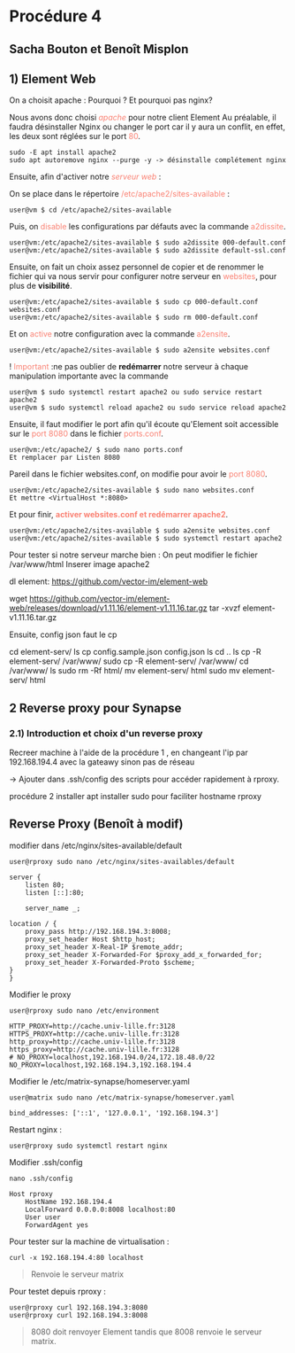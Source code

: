 # Procédure 4
## Sacha Bouton et Benoît Misplon

## 1) Element Web

On a choisit apache : Pourquoi ? Et pourquoi pas nginx?

Nous avons donc choisi <span style='color:salmon'>*apache*</span> pour notre client Element
Au préalable, il faudra désinstaller Nginx ou changer le port car il y aura un conflit, en effet, les deux sont réglées sur le port <span style='color:salmon'>80</span>.
```
sudo -E apt install apache2
sudo apt autoremove nginx --purge -y -> désinstalle complétement nginx
``` 

Ensuite, afin d'activer notre <span style='color:salmon'>*serveur web*</span> : 

On se place dans le répertoire <span style='color:salmon'>/etc/apache2/sites-available</span> : 
```
user@vm $ cd /etc/apache2/sites-available
```
Puis, on <span style='color:salmon'>disable</span> les configurations par défauts avec la commande <span style='color:salmon'>a2dissite</span>.
```
user@vm:/etc/apache2/sites-available $ sudo a2dissite 000-default.conf
user@vm:/etc/apache2/sites-available $ sudo a2dissite default-ssl.conf
```
Ensuite, on fait un choix assez personnel de copier et de renommer le fichier qui va nous servir pour configurer notre serveur en <span style='color:salmon'>websites</span>, pour plus de **visibilité**.
```
user@vm:/etc/apache2/sites-available $ sudo cp 000-default.conf websites.conf
user@vm:/etc/apache2/sites-available $ sudo rm 000-default.conf
``` 

Et on <span style='color:salmon'>active</span> notre configuration avec la commande <span style='color:salmon'>a2ensite</span>.
```
user@vm:/etc/apache2/sites-available $ sudo a2ensite websites.conf
```
! <span style='color:salmon'>Important</span> :ne pas oublier de **redémarrer** notre serveur à chaque manipulation importante avec la commande 

```
user@vm $ sudo systemctl restart apache2 ou sudo service restart apache2
user@vm $ sudo systemctl reload apache2 ou sudo service reload apache2
```

Ensuite, il faut modifier le port afin qu'il écoute qu'Element soit accessible sur le <span style='color:salmon'>port 8080</span> dans le fichier <span style='color:salmon'>ports.conf</span>.
```
user@vm:/etc/apache2/ $ sudo nano ports.conf
Et remplacer par Listen 8080
```

Pareil dans le fichier websites.conf, on modifie pour avoir le <span style='color:salmon'>port 8080</span>.
```
user@vm:/etc/apache2/sites-available $ sudo nano websites.conf
Et mettre <VirtualHost *:8080>
```

Et pour finir, <span style='color:salmon'>**activer websites.conf et redémarrer apache2**</span>.
```
user@vm:/etc/apache2/sites-available $ sudo a2ensite websites.conf
user@vm:/etc/apache2/sites-available $ sudo systemctl restart apache2
``` 


Pour tester si notre serveur marche bien :
On peut modifier le fichier /var/www/html
Inserer image apache2

dl element:
https://github.com/vector-im/element-web

wget https://github.com/vector-im/element-web/releases/download/v1.11.16/element-v1.11.16.tar.gz
tar -xvzf element-v1.11.16.tar.gz 

Ensuite, config json faut le cp  


cd element-serv/
ls
cp config.sample.json config.json
ls
cd ..
ls
cp -R element-serv/ /var/www/
sudo cp -R element-serv/ /var/www/
cd /var/www/
ls
sudo rm -Rf html/
mv element-serv/ html
sudo mv element-serv/ html

## 2 Reverse proxy pour Synapse 

### 2.1) Introduction et choix d'un reverse proxy   

Recreer machine à l'aide de la procédure 1 , en changeant l'ip par 192.168.194.4 avec la gateawy sinon pas de réseau

-> Ajouter dans .ssh/config des scripts pour accéder rapidement à rproxy.


 procédure 2 
installer apt
installer sudo pour faciliter 
hostname rproxy



## Reverse Proxy (Benoît à modif) ##

modifier dans /etc/nginx/sites-available/default

    user@rproxy sudo nano /etc/nginx/sites-availables/default

    server {
        listen 80;
        listen [::]:80;

        server_name _;

    location / {
        proxy_pass http://192.168.194.3:8008;
        proxy_set_header Host $http_host;
        proxy_set_header X-Real-IP $remote_addr;
        proxy_set_header X-Forwarded-For $proxy_add_x_forwarded_for;
        proxy_set_header X-Forwarded-Proto $scheme;
    }
    }

Modifier le proxy

    user@rproxy sudo nano /etc/environment

    HTTP_PROXY=http://cache.univ-lille.fr:3128
    HTTPS_PROXY=http://cache.univ-lille.fr:3128
    http_proxy=http://cache.univ-lille.fr:3128
    https_proxy=http://cache.univ-lille.fr:3128
    # NO_PROXY=localhost,192.168.194.0/24,172.18.48.0/22
    NO_PROXY=localhost,192.168.194.3,192.168.194.4

Modifier le /etc/matrix-synapse/homeserver.yaml

    user@matrix sudo nano /etc/matrix-synapse/homeserver.yaml

    bind_addresses: ['::1', '127.0.0.1', '192.168.194.3']

Restart nginx : 

    user@rproxy sudo systemctl restart nginx


Modifier .ssh/config

    nano .ssh/config

    Host rproxy
        HostName 192.168.194.4
        LocalForward 0.0.0.0:8008 localhost:80
        User user
        ForwardAgent yes

Pour tester sur la machine de virtualisation : 

    curl -x 192.168.194.4:80 localhost

>Renvoie le serveur matrix

Pour testet depuis rproxy :

    user@rproxy curl 192.168.194.3:8080
    user@rproxy curl 192.168.194.3:8008

>8080 doit renvoyer Element tandis que 8008 renvoie le serveur matrix.